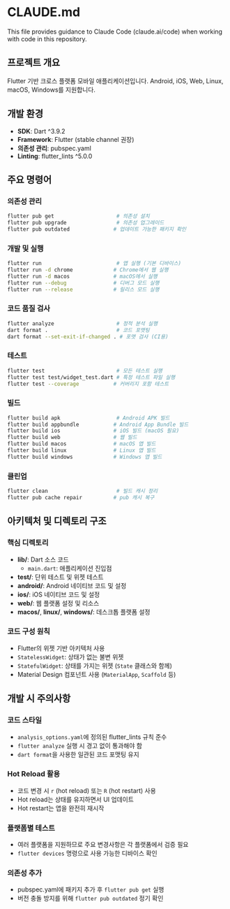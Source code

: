 # CLAUDE.md

This file provides guidance to Claude Code (claude.ai/code) when working with code in this repository.

## 프로젝트 개요

Flutter 기반 크로스 플랫폼 모바일 애플리케이션입니다. Android, iOS, Web, Linux, macOS, Windows를 지원합니다.

## 개발 환경

- **SDK**: Dart ^3.9.2
- **Framework**: Flutter (stable channel 권장)
- **의존성 관리**: pubspec.yaml
- **Linting**: flutter_lints ^5.0.0

## 주요 명령어

### 의존성 관리
```bash
flutter pub get                    # 의존성 설치
flutter pub upgrade                # 의존성 업그레이드
flutter pub outdated              # 업데이트 가능한 패키지 확인
```

### 개발 및 실행
```bash
flutter run                        # 앱 실행 (기본 디바이스)
flutter run -d chrome             # Chrome에서 웹 실행
flutter run -d macos              # macOS에서 실행
flutter run --debug               # 디버그 모드 실행
flutter run --release             # 릴리스 모드 실행
```

### 코드 품질 검사
```bash
flutter analyze                    # 정적 분석 실행
dart format .                      # 코드 포맷팅
dart format --set-exit-if-changed . # 포맷 검사 (CI용)
```

### 테스트
```bash
flutter test                       # 모든 테스트 실행
flutter test test/widget_test.dart # 특정 테스트 파일 실행
flutter test --coverage           # 커버리지 포함 테스트
```

### 빌드
```bash
flutter build apk                  # Android APK 빌드
flutter build appbundle           # Android App Bundle 빌드
flutter build ios                 # iOS 빌드 (macOS 필요)
flutter build web                 # 웹 빌드
flutter build macos               # macOS 앱 빌드
flutter build linux               # Linux 앱 빌드
flutter build windows             # Windows 앱 빌드
```

### 클린업
```bash
flutter clean                      # 빌드 캐시 정리
flutter pub cache repair          # pub 캐시 복구
```

## 아키텍처 및 디렉토리 구조

### 핵심 디렉토리
- **lib/**: Dart 소스 코드
  - `main.dart`: 애플리케이션 진입점
- **test/**: 단위 테스트 및 위젯 테스트
- **android/**: Android 네이티브 코드 및 설정
- **ios/**: iOS 네이티브 코드 및 설정
- **web/**: 웹 플랫폼 설정 및 리소스
- **macos/**, **linux/**, **windows/**: 데스크톱 플랫폼 설정

### 코드 구성 원칙
- Flutter의 위젯 기반 아키텍처 사용
- `StatelessWidget`: 상태가 없는 불변 위젯
- `StatefulWidget`: 상태를 가지는 위젯 (`State` 클래스와 함께)
- Material Design 컴포넌트 사용 (`MaterialApp`, `Scaffold` 등)

## 개발 시 주의사항

### 코드 스타일
- `analysis_options.yaml`에 정의된 flutter_lints 규칙 준수
- `flutter analyze` 실행 시 경고 없이 통과해야 함
- `dart format`을 사용한 일관된 코드 포맷팅 유지

### Hot Reload 활용
- 코드 변경 시 `r` (hot reload) 또는 `R` (hot restart) 사용
- Hot reload는 상태를 유지하면서 UI 업데이트
- Hot restart는 앱을 완전히 재시작

### 플랫폼별 테스트
- 여러 플랫폼을 지원하므로 주요 변경사항은 각 플랫폼에서 검증 필요
- `flutter devices` 명령으로 사용 가능한 디바이스 확인

### 의존성 추가
- pubspec.yaml에 패키지 추가 후 `flutter pub get` 실행
- 버전 충돌 방지를 위해 `flutter pub outdated` 정기 확인

